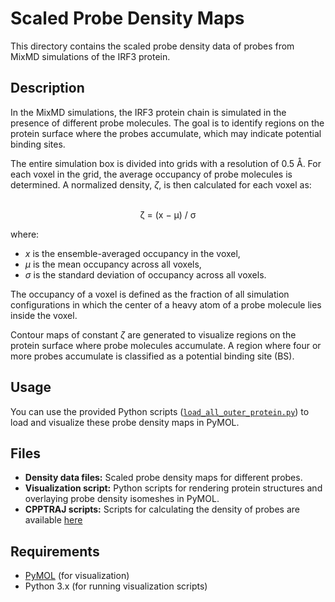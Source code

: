 # Scaled Probe Density Maps

This directory contains the scaled probe density data of probes from MixMD simulations of the IRF3 protein.

## Description

In the MixMD simulations, the IRF3 protein chain is simulated in the presence of different probe molecules. The goal is to identify regions on the protein surface where the probes accumulate, which may indicate potential binding sites.

The entire simulation box is divided into grids with a resolution of 0.5 Å. For each voxel in the grid, the average occupancy of probe molecules is determined. A normalized density, $\zeta$, is then calculated for each voxel as:  
&nbsp;  
<p align="center">
  ζ = (x − μ) / σ
</p>

where:
- $x$ is the ensemble-averaged occupancy in the voxel,
- $\mu$ is the mean occupancy across all voxels,
- $\sigma$ is the standard deviation of occupancy across all voxels.

The occupancy of a voxel is defined as the fraction of all simulation configurations in which the center of a heavy atom of a probe molecule lies inside the voxel.

Contour maps of constant $\zeta$ are generated to visualize regions on the protein surface where probe molecules accumulate. A region where four or more probes accumulate is classified as a potential binding site (BS).

## Usage

You can use the provided Python scripts ([`load_all_outer_protein.py`](load_all_outer_protein.py)) to load and visualize these probe density maps in PyMOL.

## Files

- **Density data files:** Scaled probe density maps for different probes.
- **Visualization script:** Python scripts for rendering protein structures and overlaying probe density isomeshes in PyMOL.
- **CPPTRAJ scripts:** Scripts for calculating the density of probes are available [here](../AMBER_scripts/MixMD/MD_run/Probe_density_calc)

## Requirements

- [PyMOL](https://pymol.org/) (for visualization)
- Python 3.x (for running visualization scripts)
